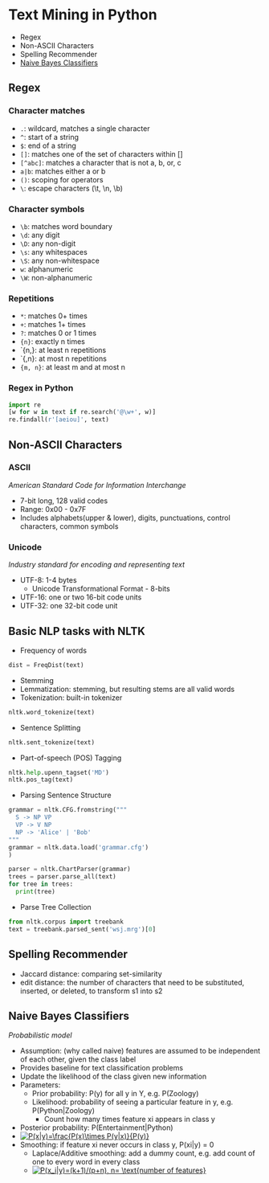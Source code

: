 # Text Mining in Python
- Regex
- Non-ASCII Characters
- Spelling Recommender
- [Naive Bayes Classifiers](#naive-bayes-classifiers)

## Regex
### Character matches
  - `.`: wildcard, matches a single character
  - `^`: start of a string
  - `$`: end of a string
  - `[]`: matches one of the set of characters within []
  - `[^abc]`: matches a character that is not a, b, or, c
  - `a|b`: matches either a or b
  - `()`: scoping for operators
  - `\`: escape characters (\t, \n, \b)
  
### Character symbols
- `\b`: matches word boundary
- `\d`: any digit
- `\D`: any non-digit
- `\s`: any whitespaces
- `\S`: any non-whitespace
- `w`: alphanumeric
- `\W`: non-alphanumeric

### Repetitions
- `*`: matches 0+ times
- `+`: matches 1+ times
- `?`: matches 0 or 1 times
- `{n}`: exactly n times
- `{n,}: at least n repetitions
- `{,n}: at most n repetitions
- `{m, n}`: at least m and at most n

### Regex in Python
```python
import re
[w for w in text if re.search('@\w+', w)]
re.findall(r'[aeiou]', text)
```

## Non-ASCII Characters
### ASCII
_American Standard Code for Information Interchange_
- 7-bit long, 128 valid codes
- Range: 0x00 - 0x7F
- Includes alphabets(upper & lower), digits, punctuations, control characters, common symbols

### Unicode
_Industry standard for encoding and representing text_
- UTF-8: 1-4 bytes
  - Unicode Transformational Format - 8-bits
- UTF-16: one or two 16-bit code units
- UTF-32: one 32-bit code unit

## Basic NLP tasks with NLTK
- Frequency of words
```python
dist = FreqDist(text)
```
- Stemming
- Lemmatization: stemming, but resulting stems are all valid words
- Tokenization: built-in tokenizer
```python
nltk.word_tokenize(text)
```
- Sentence Splitting
```python
nltk.sent_tokenize(text)
```
- Part-of-speech (POS) Tagging
```python
nltk.help.upenn_tagset('MD')
nltk.pos_tag(text)
```
- Parsing Sentence Structure
```python
grammar = nltk.CFG.fromstring("""
  S -> NP VP
  VP -> V NP
  NP -> 'Alice' | 'Bob'
"""
grammar = nltk.data.load('grammar.cfg')
)
```
```python
parser = nltk.ChartParser(grammar)
trees = parser.parse_all(text)
for tree in trees:
  print(tree)
```
- Parse Tree Collection
```python
from nltk.corpus import treebank
text = treebank.parsed_sent('wsj.mrg')[0]
```

## Spelling Recommender
- Jaccard distance: comparing set-similarity
- edit distance: the number of characters that need to be substituted, inserted, or deleted, to transform s1 into s2

## Naive Bayes Classifiers
_Probabilistic model_
- Assumption: (why called naive) features are assumed to be independent of each other, given the class label
- Provides baseline for text classification problems
- Update the likelihood of the class given new information
- Parameters:
  - Prior probability: P(y) for all y in Y, e.g. P(Zoology)
  - Likelihood: probability of seeing a particular feature in y, e.g. P(Python|Zoology)
    - Count how many times feature xi appears in class y
- Posterior probability: P(Entertainment|Python)
- <a href="https://www.codecogs.com/eqnedit.php?latex=\inline&space;P(x|y)=\frac{P(x)\times&space;P(y|x)}{P(y)}" target="_blank"><img src="https://latex.codecogs.com/svg.latex?\inline&space;P(x|y)=\frac{P(x)\times&space;P(y|x)}{P(y)}" title="P(x|y)=\frac{P(x)\times P(y|x)}{P(y)}" /></a>
- Smoothing: if feature xi never occurs in class y, P(xi|y) = 0
  - Laplace/Additive smoothing: add a dummy count, e.g. add count of one to every word in every class
  - <a href="https://www.codecogs.com/eqnedit.php?latex=\inline&space;P(x_i|y)=(k&plus;1)/(p&plus;n),&space;n=&space;\text{number&space;of&space;features}" target="_blank"><img src="https://latex.codecogs.com/svg.latex?\inline&space;P(x_i|y)=(k&plus;1)/(p&plus;n),&space;n=&space;\text{number&space;of&space;features}" title="P(x_i|y)=(k+1)/(p+n), n= \text{number of features}" /></a>
  
  
